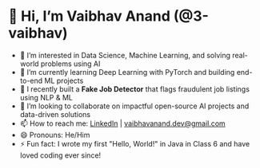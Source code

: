 # 👋 Hi, I’m Vaibhav Anand (@3-vaibhav)

- 👀 I’m interested in Data Science, Machine Learning, and solving real-world problems using AI  
- 🌱 I’m currently learning Deep Learning with PyTorch and building end-to-end ML projects  
- 💼 I recently built a **Fake Job Detector** that flags fraudulent job listings using NLP & ML  
- 💞️ I’m looking to collaborate on impactful open-source AI projects and data-driven solutions  
- 📫 How to reach me: [LinkedIn](https://www.linkedin.com/in/your-profile) | vaibhavanand.dev@gmail.com  
- 😄 Pronouns: He/Him  
- ⚡ Fun fact: I wrote my first "Hello, World!" in Java in Class 6 and have loved coding ever since!

<!---
3-vaibhav/3-vaibhav is a ✨ special ✨ repository because its `README.md` (this file) appears on your GitHub profile.
You can click the Preview link to take a look at your changes.
--->
